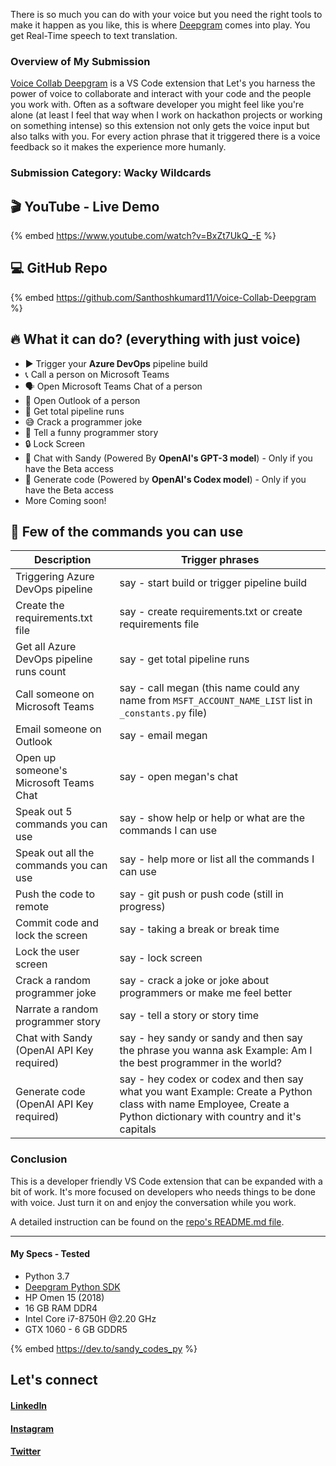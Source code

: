 There is so much you can do with your voice but you need the right tools to make it happen as you like, this is where [Deepgram](https://console.deepgram.com/signup) comes into play. You get Real-Time speech to text translation.

### Overview of My Submission
[Voice Collab Deepgram](https://marketplace.visualstudio.com/items?itemName=sandy-codes-py.voice-collab-deepgram) is a VS Code extension that Let's you harness the power of voice to collaborate and interact with your code and the people you work with. Often as a software developer you might feel like you're alone (at least I feel that way when I work on hackathon projects or working on something intense) so this extension not only gets the voice input but also talks with you. For every action phrase that it triggered there is a voice feedback so it makes the experience more humanly.

### Submission Category: Wacky Wildcards

## 🎬 YouTube - Live Demo

{% embed https://www.youtube.com/watch?v=BxZt7UkQ_-E %}

## 💻 GitHub Repo
{% embed https://github.com/Santhoshkumard11/Voice-Collab-Deepgram %}



## 🔥 What it can do? (everything with just voice)

- ▶ Trigger your **Azure DevOps** pipeline build
- 📞 Call a person on Microsoft Teams
- 🗣 Open Microsoft Teams Chat of a person
- 📩 Open Outlook of a person 
- 🔁 Get total pipeline runs
- 😅 Crack a programmer joke
- 📝 Tell a funny programmer story
- 🔒 Lock Screen
- 🤖 Chat with Sandy (Powered By **OpenAI's GPT-3 model**) - Only if you have the Beta access
- 👾 Generate code (Powered by **OpenAI's Codex model**) - Only if you have the Beta access
- More Coming soon!


## 🦾 Few of the commands you can use
|    Description                             |      Trigger phrases                                                                                                                                             |
| -------------------------------------------|------------------------------------------------------------------------------------------------------------------------------------------------------------------|
| Triggering Azure DevOps pipeline		     | say - start build or trigger pipeline build                                                                                                                      |
| Create the requirements.txt file           | say - create requirements.txt or create requirements file                                                                                                        |
| Get all Azure DevOps pipeline runs count	 | say - get total pipeline runs                                                                                                                                    |
| Call someone on Microsoft Teams 	         | say - call megan (this name could any name from `MSFT_ACCOUNT_NAME_LIST` list in `_constants.py` file)                                                           |
| Email someone on Outlook	                 | say - email megan                                                                                                                                                |
| Open up someone's Microsoft Teams Chat     | say - open megan's chat                                                                                                                                          |
| Speak out 5 commands you can use           | say - show help or  help or what are the commands I can use                                                                                                      |
| Speak out all the commands you can use     | say - help more or list all the commands I can use                                                                                                               |
| Push the code to remote                    | say - git push or push code (still in progress)                                                                                                                  |
| Commit code and lock the screen            | say - taking a break or break time                                                                                                                               |
| Lock the user screen                       | say - lock screen                                                                                                                                                |
| Crack a random programmer joke             | say - crack a joke or joke about programmers or make me feel better                                                                                              |
| Narrate a random programmer story          | say - tell a story or story time                                                                                                                                 |
| Chat with Sandy (OpenAI API Key required)                            | say - hey sandy or sandy and then say the phrase you wanna ask Example: Am I the best programmer in the world?                                                   |
| Generate code (OpenAI API Key required)                             | say - hey codex or codex and then say what you want Example: Create a Python class with name Employee, Create a Python dictionary with country and it's capitals |

### Conclusion
This is a developer friendly VS Code extension that can be expanded with a bit of work. It's more focused on developers who needs things to be done with voice. Just turn it on and enjoy the conversation while you work.


A detailed instruction can be found on the [repo's README.md file](https://github.com/Santhoshkumard11/Voice-Collab-Deepgram#readme). 

------

#### My Specs - Tested
- Python 3.7
- [Deepgram Python SDK](https://developers.deepgram.com/sdks-tools/sdks/python-sdk/)
- HP Omen 15 (2018)
- 16 GB RAM DDR4
- Intel Core i7-8750H @2.20 GHz
- GTX 1060 - 6 GB GDDR5


{% embed https://dev.to/sandy_codes_py %}

## Let's connect
#### [LinkedIn](https://linkedin.com/in/santhosh-kumard)

#### [Instagram](https://www.instagram.com/santhoshgoku)

#### [Twitter](https://twitter.com/sandy_codes_py)